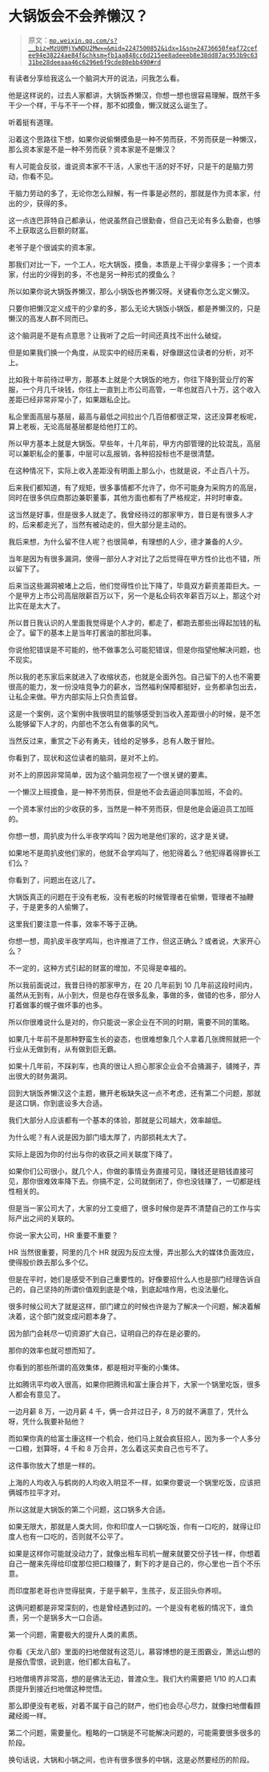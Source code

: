 # 大锅饭会不会养懒汉？

> 原文：[`mp.weixin.qq.com/s?__biz=MzU0MjYwNDU2Mw==&mid=2247500852&idx=1&sn=24736650feaf72cefee94e38224ae84f&chksm=fb1aa848cc6d215ee8adeeeb8e38dd87ac953b9c6331be28deeaaa46c6296e6f9cde80ebb490#rd`](http://mp.weixin.qq.com/s?__biz=MzU0MjYwNDU2Mw==&mid=2247500852&idx=1&sn=24736650feaf72cefee94e38224ae84f&chksm=fb1aa848cc6d215ee8adeeeb8e38dd87ac953b9c6331be28deeaaa46c6296e6f9cde80ebb490#rd)

有读者分享给我这么一个脑洞大开的说法，问我怎么看。

他是这样说的，过去人家都讲，大锅饭养懒汉，你想一想也很容易理解，既然干多干少一个样，干与不干一个样，那不如摸鱼，懒汉就这么诞生了。

听着挺有道理。

沿着这个思路往下想，如果你说偷懒摸鱼是一种不劳而获，不劳而获是一种懒汉，那么资本家是不是一种不劳而获？资本家是不是懒汉？

有人可能会反驳，谁说资本家不干活，人家也干活的好不好，只是干的是脑力劳动，你看不见。

干脑力劳动的多了，无论你怎么辩解，有一件事是必然的，那就是作为资本家，付出的少，获得的多。

这一点连巴菲特自己都承认，他说虽然自己很勤奋，但自己无论有多么勤奋，也够不上获取这么巨额的财富。

老爷子是个很诚实的资本家。

那我们对比一下，一个工人，吃大锅饭，摸鱼，本质是上干得少拿得多；一个资本家，付出的少得到的多，不也是另一种形式的摸鱼么？

所以如果你说大锅饭养懒汉，那么小锅饭也养懒汉呀。关键看你怎么定义懒汉。

只要你把懒汉定义成干的少拿的多，那么无论大锅饭小锅饭，都是养懒汉的，只是懒汉的高发人群不同而已。

这个脑洞是不是有点意思？让我听了之后一时间还真找不出什么破绽。

但是如果我们换一个角度，从现实中的经历来看，好像跟这位读者的分析，对不上。

比如我十年前待过甲方，那基本上就是个大锅饭的地方，你往下降到营业厅的客服，一个月几千块钱，你往上一直到上市公司高管，一年也就百八十万，这个收入差距已经非常非常小了，如果跟私企比。

私企里面高层与基层，最高与最低之间拉出个几百倍都很正常，这还没算老板呢，算上老板，无论高层基层都是给他打工的。

所以甲方基本上就是大锅饭。早些年，十几年前，甲方内部管理的比较混乱，高层可以兼职私企的董事，中层可以乱报销，各种招投标也不是很清楚。

在这种情况下，实际上收入差距没有明面上那么小，也就是说，不止百八十万。

后来我们都知道，有了规矩，很多事情都不允许了，你不可能身为采购方的高层，同时在很多供应商那边兼职董事，其他方面也都有了严格规定，并时时审查。

这当然是好事，但是很多人就走了。我曾经待过的那家甲方，昔日是有很多人才的，后来都走光了，当然有被动走的，但大部分是主动的。

我后来想，为什么留不住人呢？也很简单，有理想的人少，德才兼备的人少。

当年是因为有很多漏洞，使得一部分人才对比了之后觉得在甲方性价比也不错，所以留下了。

后来当这些漏洞被堵上之后，他们觉得性价比下降了，毕竟双方薪资差距巨大。一个是甲方上市公司高层限薪百万以下，另一个是私企码农年薪百万以上，那这个对比实在是太大了。

所以昔日我认识的人里面我觉得是个人才的，都走了，都跑去那些出得起加钱的私企了。留下的基本上是当年打酱油的那批同事。

你说他犯错误是不可能的，他不做事怎么可能犯错误，但是你指望他解决问题，也不现实。

所以我的老东家后来就进入了收缩状态，也就是全面外包。自己留下的人也不需要很高的能力，发一份没啥竞争力的薪水，当然福利保障都挺好，业务都承包出去，让私企来做。甲方内部实际上只负责监督。

这是一个案例，这个案例中我很明显的能够感受到当收入差距很小的时候，是不怎么能够留下人才的，内部也不怎么有做事的风气。

当然反过来，重赏之下必有勇夫，钱给的足够多，总有人敢于冒险。

你看到了，现状和这位读者的脑洞，是对不上的。

对不上的原因非常简单，因为这个脑洞忽视了一个很关键的要素。

一个懒汉上班摸鱼，是一种不劳而获，但是他不会去逼迫同事加班，不会的。

一个资本家付出的少收获的多，当然是一种不劳而获，但是他是会逼迫员工加班的。

你想一想，周扒皮为什么半夜学鸡叫？因为地是他们家的，这才是关键。

如果地不是周扒皮他们家的，他就不会学鸡叫了，他犯得着么？他犯得着得罪长工们么？

你看到了，问题出在这儿了。

大锅饭真正的问题在于没有老板，没有老板的时候管理者在偷懒，管理者不抽鞭子，于是更多的人偷懒了。

这里我们要注意一件事，效率不等于正确。

你想一想，周扒皮半夜学鸡叫，也许推进了工作，但这正确么？或者说，大家开心么？

不一定的，这种方式引起的财富的增加，不见得是幸福的。

所以我前面说过，我昔日待的那家甲方，在 20 几年前到 10 几年前这段时间内，虽然从无到有，从小到大，但是也存在很多乱象，事做的多，做错的也多，部分人打着做事的幌子做坏事的也多。

所以你很难说什么是对的，你只能说一家企业在不同的时期，需要不同的策略。

如果几十年前不是那种野蛮生长的姿态，也很难想象几个人拿着几张牌照就把一个行业从无做到有，从有做到巨无霸。

如果十几年前，不踩刹车，也真的很让人担心那家企业会不会捅漏子，铺摊子，弄出很大的财务漏洞。

回到大锅饭养懒汉这个主题，撇开老板缺失这一点不考虑，还有第二个问题，那就是这口锅，你到底设多大合适。

我们大部分人应该都有一个基本的体验，那就是公司越大，效率越低。

为什么呢？有人说是因为部门墙太厚了，内部损耗太大了。

实际上是因为你的付出与你的收获之间关联度下降了。

如果你们公司很小，就几个人，你做的事情业务直接可见，赚钱还是赔钱直接可见，那你很难效率降下去。你搞不定，公司就倒闭了，你也没钱赚了，一切都是线性相关的。

但是当一家公司大了，大家的分工变细了，很多时候你是弄不清楚自己的工作与实际产出之间的关联的。

你说一家大公司，HR 重要不重要？

HR 当然很重要，阿里的几个 HR 就因为反应太慢，弄出那么大的媒体负面效应，使得股价跌去那么多个亿。

但是在平时，她们是感受不到自己重要性的。好像要招什么人也是部门经理告诉自己的，自己坚持的所谓价值观到底是个啥，到底起啥作用，也没法量化。

很多时候公司大了就是这样，部门建立的时候也许是为了解决一个问题，解决着解决着，这个部门就变成问题本身了。

因为部门会耗尽一切资源扩大自己，证明自己的存在是必要的。

那你的效率也就可想而知了。

你看到的那些所谓的高效集体，都是相对平衡的小集体。

比如腾讯平均收入很高，如果你把腾讯和富士康合并下，大家一个锅里吃饭，很多人都会有意见了。

一边月薪 8 万，一边月薪 4 千，俩一合并过日子，8 万的就不满意了，凭什么呀，凭什么我要补贴他？

而如果你真的给富士康这样一个机会，他们马上就会疯狂招人，因为多一个人多分一口粮，划算呀，4 千和 8 万合并，怎么着这买卖自己也亏不了。

这件事你放大了想是一样的。

上海的人均收入与鹤岗的人均收入明显不一样，如果你要说一个锅里吃饭，应该把俩城市拉平才对。

所以这就是大锅饭的第二个问题，这口锅多大合适。

如果无限大，那就是人类大同，你和印度人一口锅吃饭，你有一口吃的，就得让印度人也有一口吃的，否则就不公平了。

如果是这样你可能就没动力了，就像出租车司机一醒来就要交份子钱一样，你想着自己一醒来先得给印度那位把口粮赚了，剩下的才是自己的，你心里也一百个不乐意。

而印度那老哥也许觉得挺爽，于是乎躺平，生孩子，反正回头你养呗。

这俩问题都是非常深刻的，也是曾经遇到过的。一个是没有老板的情况下，谁负责，另一个是锅多大一口合适。

第一个问题，需要极大的提升人类的素质。

你看《天龙八部》里面的扫地僧就有这范儿，慕容博想的是王图霸业，萧远山想的是报仇雪恨，说到底，他们都太自私了。

扫地僧境界非常高，想的是佛法无边，普渡众生。我们大约需要把 1/10 的人口素质提升到接近扫地僧这种觉悟。

那么即便没有老板，对着不属于自己的财产，他们也会尽心尽力，就像扫地僧看顾藏经阁一样。

第二个问题，需要量化。粗略的一口锅是不可能解决问题的，可能需要很多很多的阶段。

换句话说，大锅和小锅之间，也许有很多很多的中锅，这是必然要经历的阶段。